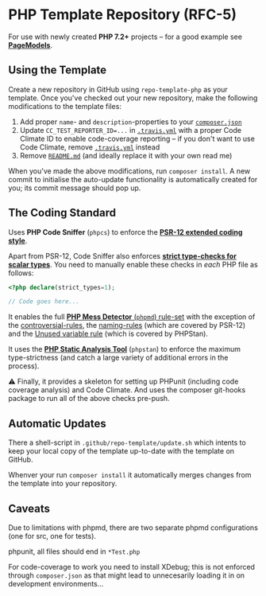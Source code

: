 # PHP Template Repository (RFC-5)

For use with newly created **PHP 7.2+** projects &ndash; for a good example see
[**PageModels**](https://github.com/studyportals/PageModels).

## Using the Template

Create a new repository in GitHub using `repo-template-php` as your template.
Once you've checked out your new repository, make the following modifications to
the template files:

1. Add proper `name`- and `description`-properties to your [`composer.json`]()
2. Update `CC_TEST_REPORTER_ID=...` in [`.travis.yml`]() with a proper Code
   Climate ID to enable code-coverage reporting &ndash; if you don't want to use
   Code Climate, remove [`.travis.yml`]() instead
3. Remove [`README.md`]() (and ideally replace it with your own read me)

When you've made the above modifications, run `composer install`. A new commit
to initialise the auto-update functionality is automatically created for you;
its commit message should pop up.

## The Coding Standard

Uses **PHP Code Sniffer** (`phpcs`) to enforce the
**[PSR-12 extended coding style](https://www.php-fig.org/psr/psr-12/)**.

Apart from PSR-12, Code Sniffer also enforces
**[strict type-checks for scalar types](https://wiki.php.net/rfc/scalar_type_hints_v5)**.
You need to manually enable these checks in _each_ PHP file as follows:

```php
<?php declare(strict_types=1);

// Code goes here...
```

It enables the full
[**PHP Mess Detector** (`phpmd`) rule-set](https://phpmd.org/rules/index.html)
with the exception of the
[controversial-rules](https://phpmd.org/rules/controversial.html), the
[naming-rules](https://phpmd.org/rules/naming.html) (which are covered by
PSR-12) and the [Unused variable rule]() (which is covered by PHPStan).

It uses the **[PHP Static Analysis Tool](https://github.com/phpstan/phpstan)**
(`phpstan`) to enforce the maximum type-strictness (and catch a large variety of
additional errors in the process).

⚠ Finally, it provides a skeleton for setting up PHPunit (including code
coverage analysis) and Code Climate. And uses the composer git-hooks package to
run all of the above checks pre-push.

## Automatic Updates

There a shell-script in `.github/repo-template/update.sh` which intents to keep
your local copy of the template up-to-date with the template on GitHub.

Whenver your run `composer install` it automatically merges changes from the
template into your repository.

## Caveats

Due to limitations with phpmd, there are two separate phpmd configurations (one
for src, one for tests).

phpunit, all files should end in `*Test.php`

For code-coverage to work you need to install XDebug; this is not enforced
through `composer.json` as that might lead to unnecesarily loading it in on
development environments...
